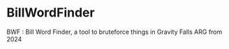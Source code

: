 # BillWordFinder
BWF : Bill Word Finder, a tool to bruteforce things in Gravity Falls ARG from 2024
